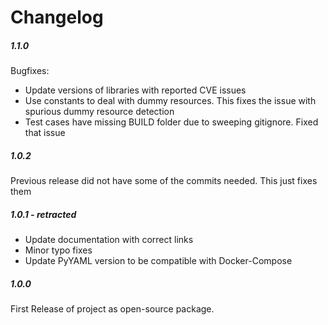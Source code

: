 Changelog
=========

##### 1.1.0

Bugfixes:

- Update versions of libraries with reported CVE issues
- Use constants to deal with dummy resources. This fixes the issue with spurious dummy resource detection
- Test cases have missing BUILD folder due to sweeping gitignore. Fixed that issue


##### 1.0.2

Previous release did not have some of the commits needed.
This just fixes them


##### 1.0.1 - retracted

- Update documentation with correct links
- Minor typo fixes
- Update PyYAML version to be compatible with Docker-Compose


##### 1.0.0

First Release of project as open-source package.
